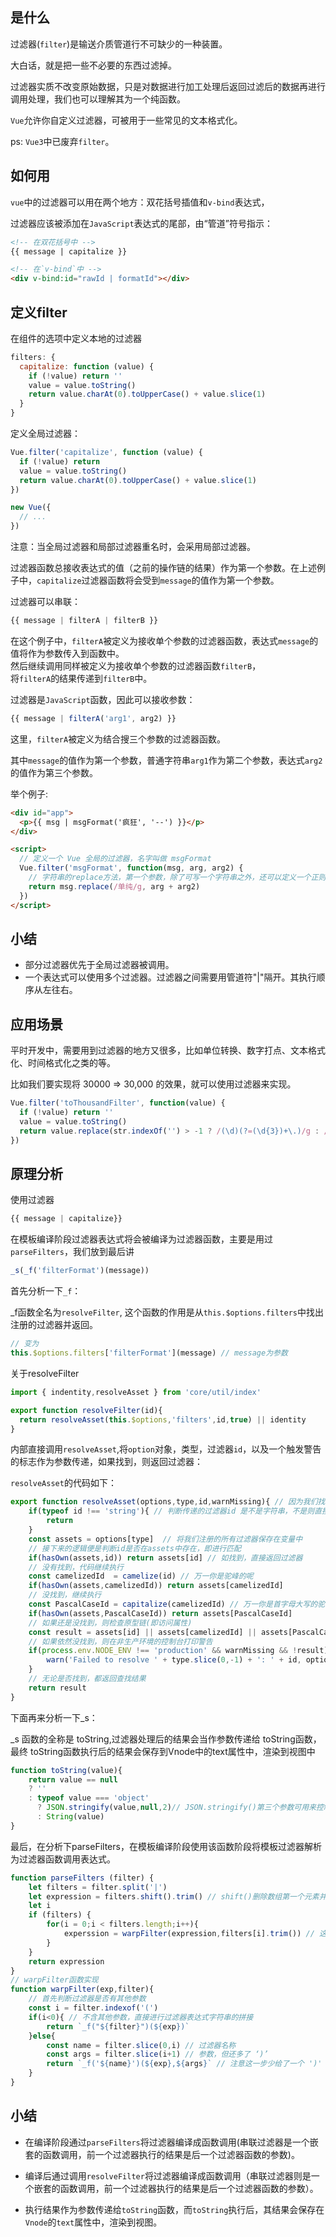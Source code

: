 ## 是什么

过滤器(`filter`)是输送介质管道行不可缺少的一种装置。

大白话，就是把一些不必要的东西过滤掉。

过滤器实质不改变原始数据，只是对数据进行加工处理后返回过滤后的数据再进行调用处理，我们也可以理解其为一个纯函数。

`Vue`允许你自定义过滤器，可被用于一些常见的文本格式化。

ps: `Vue3`中已废弃`filter`。

## 如何用

`vue`中的过滤器可以用在两个地方：双花括号插值和`v-bind`表达式，

过滤器应该被添加在`JavaScript`表达式的尾部，由“管道”符号指示：

```html
<!-- 在双花括号中 -->
{{ message | capitalize }}

<!-- 在`v-bind`中 -->
<div v-bind:id="rawId | formatId"></div>
```

## 定义filter

在组件的选项中定义本地的过滤器

```js
filters: {
  capitalize: function (value) {
    if (!value) return ''
    value = value.toString()
    return value.charAt(0).toUpperCase() + value.slice(1)
  }
}
```

定义全局过滤器：

```js
Vue.filter('capitalize', function (value) {
  if (!value) return
  value = value.toString()
  return value.charAt(0).toUpperCase() + value.slice(1)
})

new Vue({
  // ...
})
```

注意：当全局过滤器和局部过滤器重名时，会采用局部过滤器。

过滤器函数总接收表达式的值（之前的操作链的结果）作为第一个参数。在上述例子中，`capitalize`过滤器函数将会受到`message`的值作为第一个参数。

过滤器可以串联：

```js
{{ message | filterA | filterB }}
```
在这个例子中，`filterA`被定义为接收单个参数的过滤器函数，表达式`message`的值将作为参数传入到函数中。\
然后继续调用同样被定义为接收单个参数的过滤器函数`filterB`，\
将`filterA`的结果传递到`filterB`中。

过滤器是`JavaScript`函数，因此可以接收参数：

```js
{{ message | filterA('arg1', arg2) }}
```
这里，`filterA`被定义为结合搜三个参数的过滤器函数。

其中`message`的值作为第一个参数，普通字符串`arg1`作为第二个参数，表达式`arg2`的值作为第三个参数。

举个例子:

```html
<div id="app">
  <p>{{ msg | msgFormat('疯狂', '--') }}</p>
</div>

<script>
  // 定义一个 Vue 全局的过滤器，名字叫做 msgFormat
  Vue.filter('msgFormat', function(msg, arg, arg2) {
    // 字符串的replace方法，第一个参数，除了可写一个字符串之外，还可以定义一个正则
    return msg.replace(/单纯/g, arg + arg2)
  })
</script>
```

## 小结

- 部分过滤器优先于全局过滤器被调用。
- 一个表达式可以使用多个过滤器。过滤器之间需要用管道符"|"隔开。其执行顺序从左往右。

## 应用场景

平时开发中，需要用到过滤器的地方又很多，比如单位转换、数字打点、文本格式化、时间格式化之类的等。

比如我们要实现将 30000 => 30,000 的效果，就可以使用过滤器来实现。
```js
Vue.filter('toThousandFilter', function(value) {
  if (!value) return ''
  value = value.toString()
  return value.replace(str.indexOf('') > -1 ? /(\d)(?=(\d{3})+\.)/g : /(\d)(?=(?:\d{3}))/g , '$1,')
})
```

## 原理分析

使用过滤器

```js
{{ message | capitalize}}
```

在模板编译阶段过滤器表达式将会被编译为过滤器函数，主要是用过`parseFilters`，我们放到最后讲

```js
_s(_f('filterFormat')(message))
```

首先分析一下`_f`：

_f函数全名为`resolveFilter`, 这个函数的作用是从`this.$options.filters`中找出注册的过滤器并返回。

```js
// 变为
this.$options.filters['filterFormat'](message) // message为参数
```
关于resolveFilter

```js
import { indentity,resolveAsset } from 'core/util/index'

export function resolveFilter(id){
  return resolveAsset(this.$options,'filters',id,true) || identity
}
```

内部直接调用`resolveAsset`,将`option`对象，类型，过滤器`id`，以及一个触发警告的标志作为参数传递，如果找到，则返回过滤器：

`resolveAsset`的代码如下：

```js
export function resolveAsset(options,type,id,warnMissing){ // 因为我们找的是过滤器，所以在 resolveFilter函数中调用时 type 的值直接给的 'filters',实际这个函数还可以拿到其他很多东西
    if(typeof id !== 'string'){ // 判断传递的过滤器id 是不是字符串，不是则直接返回
        return
    }
    const assets = options[type]  // 将我们注册的所有过滤器保存在变量中
    // 接下来的逻辑便是判断id是否在assets中存在，即进行匹配
    if(hasOwn(assets,id)) return assets[id] // 如找到，直接返回过滤器
    // 没有找到，代码继续执行
    const camelizedId  = camelize(id) // 万一你是驼峰的呢
    if(hasOwn(assets,camelizedId)) return assets[camelizedId]
    // 没找到，继续执行
    const PascalCaseId = capitalize(camelizedId) // 万一你是首字母大写的驼峰呢
    if(hasOwn(assets,PascalCaseId)) return assets[PascalCaseId]
    // 如果还是没找到，则检查原型链(即访问属性)
    const result = assets[id] || assets[camelizedId] || assets[PascalCaseId]
    // 如果依然没找到，则在非生产环境的控制台打印警告
    if(process.env.NODE_ENV !== 'production' && warnMissing && !result){
        warn('Failed to resolve ' + type.slice(0,-1) + ': ' + id, options)
    }
    // 无论是否找到，都返回查找结果
    return result
}
```

下面再来分析一下_s：

_s 函数的全称是 toString,过滤器处理后的结果会当作参数传递给 toString函数，最终 toString函数执行后的结果会保存到Vnode中的text属性中，渲染到视图中

```js
function toString(value){
    return value == null
    ? ''
    : typeof value === 'object'
      ? JSON.stringify(value,null,2)// JSON.stringify()第三个参数可用来控制字符串里面的间距
      : String(value)
}
```
最后，在分析下parseFilters，在模板编译阶段使用该函数阶段将模板过滤器解析为过滤器函数调用表达式。

```js
function parseFilters (filter) {
    let filters = filter.split('|')
    let expression = filters.shift().trim() // shift()删除数组第一个元素并将其返回，该方法会更改原数组
    let i
    if (filters) {
        for(i = 0;i < filters.length;i++){
            experssion = warpFilter(expression,filters[i].trim()) // 这里传进去的expression实际上是管道符号前面的字符串，即过滤器的第一个参数
        }
    }
    return expression
}
// warpFilter函数实现
function warpFilter(exp,filter){
    // 首先判断过滤器是否有其他参数
    const i = filter.indexof('(')
    if(i<0){ // 不含其他参数，直接进行过滤器表达式字符串的拼接
        return `_f("${filter}")(${exp})`
    }else{
        const name = filter.slice(0,i) // 过滤器名称
        const args = filter.slice(i+1) // 参数，但还多了 ‘)’
        return `_f('${name}')(${exp},${args}` // 注意这一步少给了一个 ')'
    }
}
```
## 小结

- 在编译阶段通过`parseFilters`将过滤器编译成函数调用(串联过滤器是一个嵌套的函数调用，前一个过滤器执行的结果是后一个过滤器函数的参数)。

- 编译后通过调用`resolveFilter`将过滤器编译成函数调用（串联过滤器则是一个嵌套的函数调用，前一个过滤器执行的结果是后一个过滤器函数的参数）。

- 执行结果作为参数传递给`toString`函数，而`toString`执行后，其结果会保存在`Vnode`的`text`属性中，渲染到视图。

